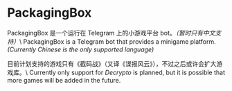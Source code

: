 # PackagingBox

PackagingBox 是一个运行在 Telegram 上的小游戏平台 bot。*（暂时只有中文支持）*\\
PackagingBox is a Telegram bot that provides a minigame platform. *(Currently Chinese is the only supported language)*

目前计划支持的游戏只有《截码战》（又译《谍报风云》），不过之后或许会扩大游戏库。\\
Currently only support for *Decrypto* is planned, but it is possible that more games will be added in the future.
